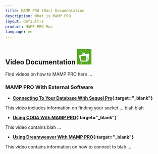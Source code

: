 ```yaml
---
title: MAMP PRO (Mac) Documentation
description: What is MAMP PRO
layout: default-2
product: MAMP PRO Mac
language: en
---
```


## Video Documentation ![MAMP](MAMPtv.png)

Find videos on how to MAMP PRO here ...

### MAMP PRO With External Software

*  **[Connecting To Your Database With Sequel Pro](https://www.youtube.com/watch?v=MyNIr7XUpBI){:target="_blank"}** 

This video includes information on finding your socket ... blah blah

*  **[Using CODA With MAMP PRO](https://www.youtube.com/watch?v=e9pnimdCygw){:target="_blank"}** 

This video contains blah ...

*  **[Using Dreamweaver With MAMP PRO](https://www.youtube.com/watch?v=EoW55awCHLc){:target="_blank"}**

This video contains information on how to connect to blah ...  



 
 
